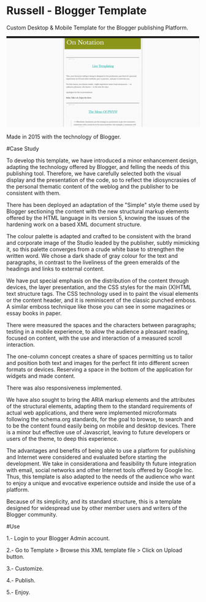 # Russell - Blogger Template
Custom Desktop & Mobile Template for the Blogger publishing Platform.


 ![](https://github.com/delfiramirez/Russell-blogger-template/blob/master/assets/splash.png)


Made in 2015 with the technology of Blogger.

#Case Study

To develop this template, we have introduced a minor enhancement design, adapting the technology offered by Blogger, and felling the needs of this publishing tool. Therefore, we have carefully selected both the visual display and the presentation of the code, so to reflect the idiosyncrasies of the personal thematic content of the weblog and the publisher to be consistent with them.

There has been deployed an adaptation of the "Simple" style theme used by Blogger sectioning the content with the new structural markup elements offered by the HTML language in its version 5, knowing the issues of the hardening work on a based XML document structure.

The colour palette is adapted and crafted to be consistent with the brand and  corporate image of the Studio leaded by the publisher, subtly mimicking it, so this palette converges from a crude white base to strengthen the written word. We chose a dark shade of gray colour for the text and paragraphs, in contrast to the liveliness of the green emeralds of the headings and links to external content.

We have put special emphasis on the distribution of the content through devices, the layer presentation, and the CSS styles for the main (X)HTML text structure tags. 
The CSS technology used in to paint the visual elements or the content header, and it is reminiscent of the classic punched emboss. A similar emboss technique like those you can see in some magazines or essay books in paper. 

There were measured the spaces and the characters between paragraphs; testing in a mobile experience, to allow the audience a pleasant reading, focused on content, with the use and interaction of a measured scroll interaction.

The one-column concept creates a share of spaces permitting us to tailor and position both text and images for the perfect fit into different screen formats or devices. Reserving a space in the bottom of the application for widgets and made content.

There was also responsiveness implemented.

We have also sought to bring the ARIA markup elements and the attributes of the structural elements, adapting them to the standard requirements of actual web applications, and there were implemented microformats following the schema.org standards, for the goal to browse, to search and to be the content found easily being on mobile and desktop devices. There is a minor but effective use of Javascript, leaving to future developers or users of the theme, to deep this experience.

The advantages and benefits of being able to use a platform for publishing and Internet were considered and evaluated before starting the development. We take in considerationa and feasibility th future integration with email, social networks and other Internet tools offered by Google Inc. Thus, this template is also adapted to the needs of the audience who want to enjoy a unique and evocative experience outside and inside the use of a platform.

Because of its simplicity, and its standard structure, this is a template designed for widespread use by other member users and writers of the Blogger community.

#Use

1.- Login to your Blogger Admin account.

2.- Go to Template > Browse this XML template file > Click on Upload button.

3.- Customize.

4.- Publish.

5.- Enjoy.
